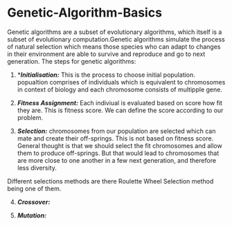 # Genetic-Algorithm-Basics
Genetic algorithms are a subset of evolutionary algorithms, which itself is a subset of evolutionary computation.Genetic algorithms simulate the process of natural selection which means those species who can adapt to changes in their environment are able to survive and reproduce and go to next generation.
The steps for genetic algorithms:

1. ****Initialisation:*** This is the process to choose initial population. popualtion comprises of individuals which is equivalent to chromosomes in context of biology and each chromosome consists of multipple gene.

2. ***Fitness Assignment:*** Each indiviual is evaluated based on score how fit they are. This is fitness score. We can define the score according  to our problem.

3. ***Selection:*** chromosomes from our population are selected which can mate and create their off-springs. This is not based on fitness score.
General thought is that we should select the fit chromosomes and allow them to produce off-springs. But that would lead to chromosomes that are more close to one another in a few next generation, and therefore less diversity.

Different selections methods are there Roulette Wheel Selection method being one of them.

4. ***Crossover:***

5. ***Mutation:***


